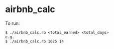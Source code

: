 # airbnb_calc

To run:

```
$ ./airbnb_calc.rb <total_earned> <total_days>
e.g.
$ ./airbnb_calc.rb 1625 14
```

